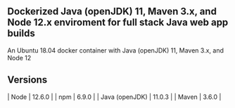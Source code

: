 ## Dockerized Java (openJDK) 11, Maven 3.x, and Node 12.x enviroment for full stack Java web app builds

An Ubuntu 18.04 docker container with Java (openJDK) 11, Maven 3.x, and Node 12

## Versions

| Node  | 12.6.0  |
| npm | 6.9.0  |
| Java (openJDK)  | 11.0.3  |
| Maven | 3.6.0  |